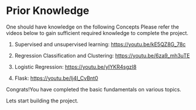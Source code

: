 # Prior Knowledge
One should have knowledge on the following Concepts
Please refer the videos below to gain sufficient required knowledge to complete the project.


1. Supervised and unsupervised learning: https://youtu.be/kE5QZ8G_78c

2. Regression Classification and Clustering: https://youtu.be/6za9_mh3uTE

3. Logistic Regression: https://youtu.be/yIYKR4sgzI8

4. Flask: https://youtu.be/lj4I_CvBnt0

Congrats!You have completed the basic fundamentals on various topics.

Lets start building the project.
